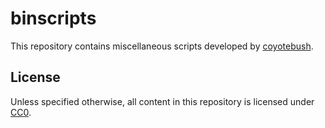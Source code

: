 binscripts
===

This repository contains miscellaneous scripts developed by [coyotebush](https://github.com/coyotebush).

License
---

Unless specified otherwise, all content in this repository is licensed under [CC0](https://creativecommons.org/publicdomain/zero/1.0/).
